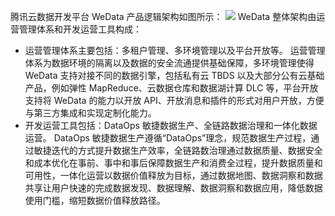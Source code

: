 腾讯云数据开发平台 WeData 产品逻辑架构如图所示：
![](https://qcloudimg.tencent-cloud.cn/raw/728c43d2a0badc6836b316039ae5bf2e.png)
WeData 整体架构由运营管理体系和开发运营工具构成：
- 运营管理体系主要包括：多租户管理、多环境管理以及平台开放等。
运营管理体系为数据环境的隔离以及数据的安全流通提供基础保障，多环境管理使得 WeData 支持对接不同的数据引擎，包括私有云 TBDS 以及大部分公有云基础产品，例如弹性 MapReduce、云数据仓库和数据湖计算 DLC 等，平台开放支持将 WeData 的能力以开放 API、开放消息和插件的形式对用户开放，方便与第三方集成和实现定制化能力。
- 开发运营工具包括：DataOps 敏捷数据生产、全链路数据治理和一体化数据运营。
DataOps 敏捷数据生产遵循“DataOps”理念，规范数据生产过程，通过敏捷迭代的方式提升数据生产效率，全链路数治理通过数据质量、数据安全和成本优化在事前、事中和事后保障数据生产和消费全过程，提升数据质量和可用性，一体化运营以数据价值释放为目标，通过数据地图、数据洞察和数据共享让用户快速的完成数据发现、数据理解、数据洞察和数据应用，降低数据使用门槛，缩短数据价值释放路径。
